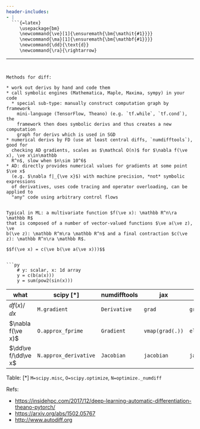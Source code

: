 ```yaml
---
header-includes:
- |
  ```{=latex}
     \usepackage{bm}
     \newcommand{\ve}[1]{\ensuremath{\bm{\mathit{#1}}}}
     \newcommand{\ma}[1]{\ensuremath{\bm{\mathbf{#1}}}}
     \newcommand{\dd}{\text{d}}
     \newcommand{\ra}{\rightarrow}
  ```
---
```


Methods for diff:

* work out derivs by hand and code them
* call symbolic engines (Mathematica, Maple, Maxima, sympy) in your code
  * special sub-type: manually construct computation graph by framework
    mini-language (TensorFlow, Theano) (e.g. `tf.while`, `tf.cond`), the
    framework then does symbolic derivs and thus creates a new computation
    graph for derivs which is used in SGD
* numerical derivs by FD (use at least central diffs, `numdifftools`), good for
  checking AD gradients, scales as $\mathcal O(n)$ for $\nabla f(\ve x), \ve x\in\mathbb
  R^n$, slow when $n\sim 10^6$
* AD: directly provides numerical values for gradients at some point $\ve x$
  (e.g. $\nabla f|_{\ve x}$) with machine precision, *not* symbolic expressions
  of derivatives, uses code tracing and operator overloading, can be applied to
  "any" code using arbitrary control flows


Typical in ML: a multivariate function $f(\ve x): \mathbb R^n\ra \mathbb R$
that is composed of a number of vector-valued functions $\ve a(\ve z), \ve
b(\ve z): \mathbb R^m\ra \mathbb R^n$ and a final contraction $c(\ve z): \mathbb R^n\ra \mathbb R$.

$$f(\ve x) = c(\ve b(\ve a(\ve x)))$$


```py
    # y: scalar, x: 1d array
    y = c(b(a(x)))
    y = sum(pow2(sin(x)))
```


what                            | scipy [*]                     | numdifftools   | jax               | autogtad
-|-|-|-|-
$\dd f(x)/\dd x$                | `M.gradient`                  | `Derivative`   | `grad`            | `grad`
$\nabla f(\ve x)$               | `O.approx_fprime`             | `Gradient`     | `vmap(grad(.))`   | `elementwise_grad`
$\dd\ve f/\dd\ve x$   | `N.approx_derivative`         | `Jacobian`     | `jacobian`        | `jacobian`

Table: [*] `M=scipy.misc`, `O=scipy.optimize`, `N=optimize._numdiff`


Refs:

* <https://insidehpc.com/2017/12/deep-learning-automatic-differentiation-theano-pytorch/>
* <https://arxiv.org/abs/1502.05767>
* <http://www.autodiff.org>
